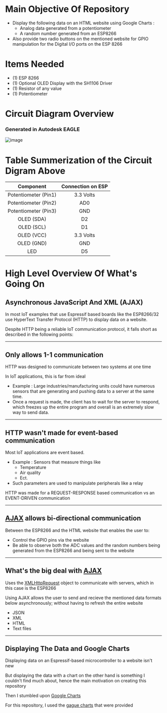 # Main Objective Of Repository  
- Display the following data on an HTML website using Google Charts :
    - Analog data generated from a potentiometer 
    - A random number generated from an ESP8266
- Also provide two radio buttons on the mentioned website for GPIO manipulation for the Digital I/O ports on the ESP 8266

# Items Needed
- (1) ESP 8266
- (1) Optional OLED Display with the SH1106 Driver
- (1) Resistor of any value
- (1) Potentiometer

# Circuit Diagram Overview 
### Generated in Autodesk EAGLE

![image](https://user-images.githubusercontent.com/39348633/141209415-88d050c6-39d0-4259-a6f1-ef40b1c957fa.png)

# Table Summerization of the Circuit Digram Above

| Component | Connection on ESP|
| :---: | :---: |
| Potentiometer (Pin1)| 3.3 Volts |
| Potentiometer (Pin2) | AD0 |
| Potentiometer (Pin3)| GND |
| OLED (SDA) | D2 |
| OLED (SCL) | D1 |
| OLED (VCC) | 3.3 Volts |
| OLED (GND) | GND |
| LED  | D5 |

# High Level Overview Of What's Going On

## Asynchronous JavaScript And XML (AJAX) 

In most IoT examples that use Espressif based boards like the ESP8266/32 use HyperText Transfer Protocol (HTTP) to display data on a website.

Despite HTTP being a reliable IoT communication protocol, it falls short as described in the following points:

---
## Only allows 1-1 communication
HTTP was designed to communicate between two systems at one time

In IoT applications, this is far from ideal
- Example : Large industries/manufacturing units could have numerous sensors that are generating and pushing data to a server at the same time.
- Once a request is made, the client has to wait for the server to respond, which freezes up the entire program and overall is an extremely slow way to send data.
---

## HTTP wasn't made for event-based communication
Most IoT applications are event based.
  - Example : Sensors that measure things like
    - Temperature
    - Air quality
    - Ect.
  - Such parameters are used to manipulate peripherals like a relay

HTTP was made for a REQUEST-RESPONSE based communication vs an EVENT-DRIVEN communication

---

## [AJAX](https://developer.mozilla.org/en-US/docs/Web/Guide/AJAX/Getting_Started) allows bi-directional communication 

Between the ESP8266 and the HTML website that enables the user to:
  - Control the GPIO pins via the website 
  - Be able to observe both the ADC values and the random numbers being generated from the ESP8266 and being sent to the website

---

## What's the big deal with [AJAX](https://developer.mozilla.org/en-US/docs/Web/Guide/AJAX/Getting_Started)

Uses the [XMLHttpRequest](https://developer.mozilla.org/en-US/docs/Web/API/XMLHttpRequest) object to communicate with servers, which in this case is the ESP8266

Using AJAX allows the user to send and recieve the mentioned data formats below asynchronously; without having to refresh the entire website
  - JSON
  - XML
  - HTML
  - Text files

---

## Displaying The Data and Google Charts

Displaying data on an Espressif-based microcontroller to a website isn't new

But displaying the data with a chart on the other hand is something I couldn't find much about, hence the main motivation on creating this repository

Then I stumbled upon [Google Charts](https://developers.google.com/chart)

For this repository, I used the [gague charts](https://developers.google.com/chart/interactive/docs/gallery/gauge) that were provided
